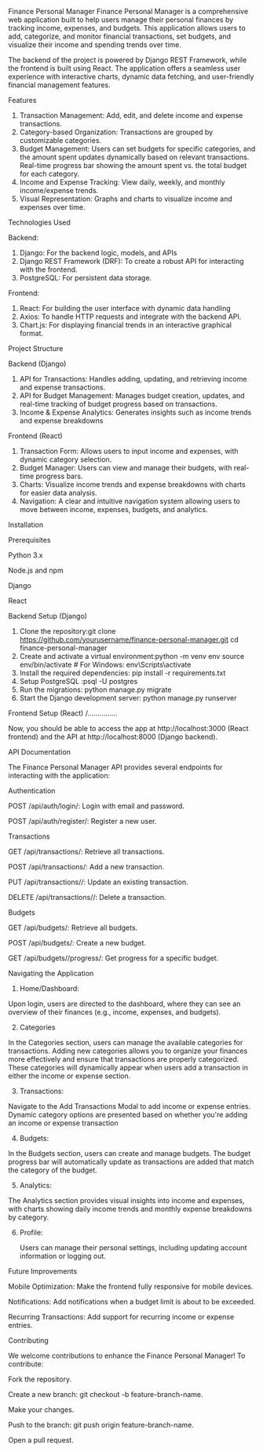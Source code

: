 Finance Personal Manager
Finance Personal Manager is a comprehensive web application built to help users manage their personal finances by tracking income, expenses, and budgets.
This application allows users to add, categorize, and monitor financial transactions, set budgets, and visualize their income and spending trends over time.

The backend of the project is powered by Django REST Framework,
while the frontend is built using React. 
The application offers a seamless user experience with interactive charts, dynamic data fetching, and user-friendly financial management features.

Features
1.  Transaction Management: Add, edit, and delete income and expense transactions.
2.  Category-based Organization: Transactions are grouped by customizable categories.
3.  Budget Management: Users can set budgets for specific categories, and the amount spent updates dynamically based on relevant transactions.
 Real-time progress bar showing the amount spent vs. the total budget for each category.
4.  Income and Expense Tracking: View daily, weekly, and monthly income/expense trends.
5.  Visual Representation: Graphs and charts to visualize income and expenses over time.

Technologies Used

Backend:  
  1.  Django: For the backend logic, models, and APIs
  2.  Django REST Framework (DRF): To create a robust API for interacting with the frontend.
  3.  PostgreSQL: For persistent data storage.

Frontend:
  1.  React: For building the user interface with dynamic data handling
  2.  Axios: To handle HTTP requests and integrate with the backend API.
  3.  Chart.js: For displaying financial trends in an interactive graphical format.

Project Structure

Backend (Django)
1. API for Transactions: Handles adding, updating, and retrieving income and expense transactions.
2. API for Budget Management: Manages budget creation, updates, and real-time tracking of budget progress based on transactions.
3. Income & Expense Analytics: Generates insights such as income trends and expense breakdowns

Frontend (React)
1.  Transaction Form: Allows users to input income and expenses, with dynamic category selection.
2.  Budget Manager: Users can view and manage their budgets, with real-time progress bars.
3.  Charts: Visualize income trends and expense breakdowns with charts for easier data analysis.
4.  Navigation: A clear and intuitive navigation system allowing users to move between income, expenses, budgets, and analytics.

Installation

Prerequisites

  Python 3.x
  
  Node.js and npm
  
  Django
  
  React

Backend Setup (Django)
1.  Clone the repository:git clone https://github.com/yourusername/finance-personal-manager.git
cd finance-personal-manager
2.  Create and activate a virtual environment:python -m venv env
source env/bin/activate  # For Windows: env\Scripts\activate
3. Install the required dependencies: pip install -r requirements.txt
4. Setup PostgreSQL :psql -U postgres
5.  Run the migrations: python manage.py migrate
6. Start the Django development server: python manage.py runserver

Frontend Setup (React)
/...............

Now, you should be able to access the app at http://localhost:3000 (React frontend) and the API at http://localhost:8000 (Django backend).

API Documentation

The Finance Personal Manager API provides several endpoints for interacting with the application:

Authentication

  POST /api/auth/login/: Login with email and password.

  POST /api/auth/register/: Register a new user.

Transactions

  GET /api/transactions/: Retrieve all transactions.

  POST /api/transactions/: Add a new transaction.

  PUT /api/transactions/<id>/: Update an existing transaction.

  DELETE /api/transactions/<id>/: Delete a transaction.

Budgets

  GET /api/budgets/: Retrieve all budgets.

  POST /api/budgets/: Create a new budget.

  GET /api/budgets/<id>/progress/: Get progress for a specific budget.


Navigating the Application
1.  Home/Dashboard:

Upon login, users are directed to the dashboard, where they can see an overview of their finances (e.g., income, expenses, and budgets).

2.   Categories
   
In the Categories section, users can manage the available categories for transactions.
Adding new categories allows you to organize your finances more effectively and ensure that transactions are properly categorized.
These categories will dynamically appear when users add a transaction in either the income or expense section.

3.  Transactions:

Navigate to the Add Transactions Modal to add income or expense entries. 
Dynamic category options are presented based on whether you're adding an income or expense transaction

4.  Budgets:

In the Budgets section, users can create and manage budgets.
The budget progress bar will automatically update as transactions are added that match the category of the budget.

5.  Analytics:

The Analytics section provides visual insights into income and expenses, with charts showing daily income trends and monthly expense breakdowns by category.

6. Profile:

   Users can manage their personal settings, including updating account information or logging out.

   
Future Improvements

  Mobile Optimization: Make the frontend fully responsive for mobile devices.

  Notifications: Add notifications when a budget limit is about to be exceeded.

  Recurring Transactions: Add support for recurring income or expense entries.

Contributing

We welcome contributions to enhance the Finance Personal Manager! To contribute:

  Fork the repository.
  
  Create a new branch: git checkout -b feature-branch-name.
  
  Make your changes.
  
  Push to the branch: git push origin feature-branch-name.
  
  Open a pull request.
